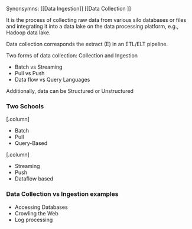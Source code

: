 Synonsymns: [[Data Ingestion]] [[Data Collection ]]

It is the process of collecting raw data from various silo databases or files and integrating it into a data lake on the data processing platform, e.g., Hadoop data lake.

Data collection corresponds the extract (E) in an ETL/ELT pipeline.

Two forms of data collection: Collection and Ingestion

- Batch vs Streaming
- Pull vs Push
- Data flow vs Query Languages

Additionally, data can be Structured or Unstructured

### Two Schools

[.column]

- Batch
- Pull
- Query-Based

[.column]

- Streaming
- Push
- Dataflow based

### Data Collection vs  Ingestion examples 

- Accessing Databases
- Crowling the Web
- Log processing

